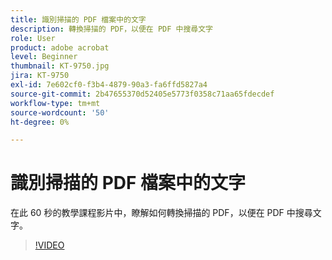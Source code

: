 ```yaml
---
title: 識別掃描的 PDF 檔案中的文字
description: 轉換掃描的 PDF，以便在 PDF 中搜尋文字
role: User
product: adobe acrobat
level: Beginner
thumbnail: KT-9750.jpg
jira: KT-9750
exl-id: 7e602cf0-f3b4-4879-90a3-fa6ffd5827a4
source-git-commit: 2b47655370d52405e5773f0358c71aa65fdecdef
workflow-type: tm+mt
source-wordcount: '50'
ht-degree: 0%

---
```


# 識別掃描的 PDF 檔案中的文字

在此 60 秒的教學課程影片中，瞭解如何轉換掃描的 PDF，以便在 PDF 中搜尋文字。

>[!VIDEO](https://video.tv.adobe.com/v/340081?quality=12&learn=on&hidetitle=true)
